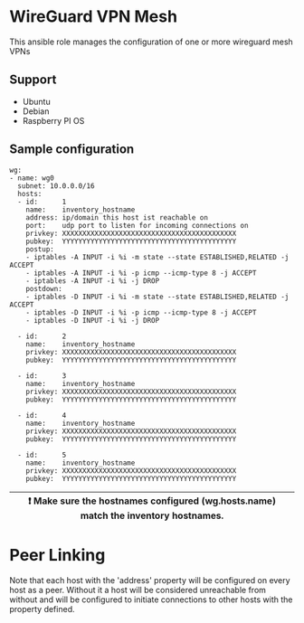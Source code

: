 # WireGuard VPN Mesh

This ansible role manages the configuration of one or more wireguard mesh VPNs

## Support
- Ubuntu
- Debian
- Raspberry PI OS

## Sample configuration

```
wg:
- name: wg0
  subnet: 10.0.0.0/16
  hosts:
  - id:      1
    name:    inventory_hostname
    address: ip/domain this host ist reachable on
    port:    udp port to listen for incoming connections on
    privkey: XXXXXXXXXXXXXXXXXXXXXXXXXXXXXXXXXXXXXXXXXXX
    pubkey:  YYYYYYYYYYYYYYYYYYYYYYYYYYYYYYYYYYYYYYYYYYY
    postup:
    - iptables -A INPUT -i %i -m state --state ESTABLISHED,RELATED -j ACCEPT
    - iptables -A INPUT -i %i -p icmp --icmp-type 8 -j ACCEPT
    - iptables -A INPUT -i %i -j DROP
    postdown:
    - iptables -D INPUT -i %i -m state --state ESTABLISHED,RELATED -j ACCEPT
    - iptables -D INPUT -i %i -p icmp --icmp-type 8 -j ACCEPT
    - iptables -D INPUT -i %i -j DROP

  - id:      2
    name:    inventory_hostname
    privkey: XXXXXXXXXXXXXXXXXXXXXXXXXXXXXXXXXXXXXXXXXXX
    pubkey:  YYYYYYYYYYYYYYYYYYYYYYYYYYYYYYYYYYYYYYYYYYY

  - id:      3
    name:    inventory_hostname
    privkey: XXXXXXXXXXXXXXXXXXXXXXXXXXXXXXXXXXXXXXXXXXX
    pubkey:  YYYYYYYYYYYYYYYYYYYYYYYYYYYYYYYYYYYYYYYYYYY

  - id:      4
    name:    inventory_hostname
    privkey: XXXXXXXXXXXXXXXXXXXXXXXXXXXXXXXXXXXXXXXXXXX
    pubkey:  YYYYYYYYYYYYYYYYYYYYYYYYYYYYYYYYYYYYYYYYYYY

  - id:      5
    name:    inventory_hostname
    privkey: XXXXXXXXXXXXXXXXXXXXXXXXXXXXXXXXXXXXXXXXXXX
    pubkey:  YYYYYYYYYYYYYYYYYYYYYYYYYYYYYYYYYYYYYYYYYYY
```

| :exclamation:  Make sure the hostnames configured (wg.hosts.name) match the inventory hostnames. |
|-----------------------------------------|


# Peer Linking
Note that each host with the 'address' property will be configured on every host as a peer. Without it a host will be considered unreachable from without and will be configured to initiate connections to other hosts with the property defined.

